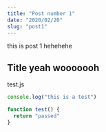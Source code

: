 ```yaml
---
title: "Post number 1"
date: "2020/02/20"
slug: "post1"
---
```


this is post 1 hehehehe

## Title yeah wooooooh

<div class="filename">test.js</div>

```js
console.log("this is a test")

function test() {
  return "passed"
}
```
